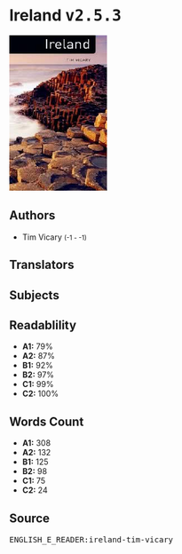 # Ireland <kbd>v2.5.3</kbd>

![](./cover.medium.jpg "")

## Authors


 - Tim Vicary <small>(-1 - -1)</small>

## Translators



## Subjects



## Readablility


 - **A1:** 79%
 - **A2:** 87%
 - **B1:** 92%
 - **B2:** 97%
 - **C1:** 99%
 - **C2:** 100%

## Words Count


 - **A1:** 308
 - **A2:** 132
 - **B1:** 125
 - **B2:** 98
 - **C1:** 75
 - **C2:** 24

## Source


<kbd>ENGLISH_E_READER:ireland-tim-vicary</kbd>
